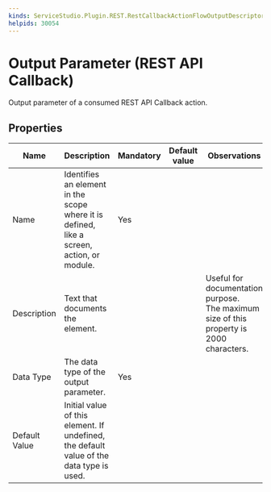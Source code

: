 ```yaml
---
kinds: ServiceStudio.Plugin.REST.RestCallbackActionFlowOutputDescriptor
helpids: 30054
---
```


# Output Parameter (REST API Callback)

Output parameter of a consumed REST API Callback action.  

## Properties

<table markdown="1">
<thead>
<tr>
<th>Name</th>
<th>Description</th>
<th>Mandatory</th>
<th>Default value</th>
<th>Observations</th>
</tr>
</thead>
<tbody>
<tr>
<td title="Name">Name</td>
<td>Identifies an element in the scope where it is defined, like a screen, action, or module.</td>
<td>Yes</td>
<td></td>
<td></td>
</tr>
<tr>
<td title="Description">Description</td>
<td>Text that documents the element.</td>
<td></td>
<td></td>
<td>Useful for documentation purpose.<br/>The maximum size of this property is 2000 characters.</td>
</tr>
<tr>
<td title="Type">Data Type</td>
<td>The data type of the output parameter.</td>
<td>Yes</td>
<td></td>
<td></td>
</tr>
<tr>
<td title="DefaultValue">Default Value</td>
<td>Initial value of this element. If undefined, the default value of the data type is used.</td>
<td></td>
<td></td>
<td></td>
</tr>
</tbody>
</table>

